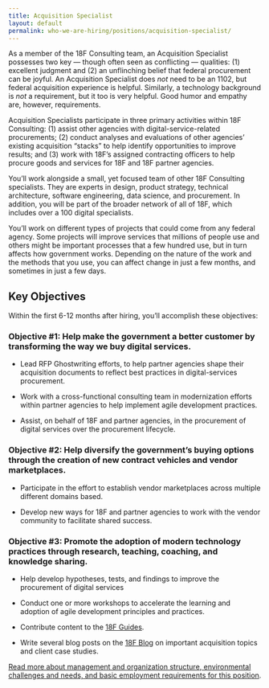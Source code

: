 ```yaml
---
title: Acquisition Specialist
layout: default
permalink: who-we-are-hiring/positions/acquisition-specialist/
---
```


As a member of the 18F Consulting team, an Acquisition Specialist
possesses two key — though often seen as conflicting — qualities: (1)
excellent judgment and (2) an unflinching belief that federal
procurement can be joyful. An Acquisition Specialist does *not* need to
be an 1102, but federal acquisition experience is helpful. Similarly, a
technology background is *not* a requirement, but it too is very
helpful. Good humor and empathy are, however, requirements.

Acquisition Specialists participate in three primary activities within
18F Consulting: (1) assist other agencies with digital-service-related
procurements; (2) conduct analyses and evaluations of other agencies’
existing acquisition “stacks” to help identify opportunities to improve
results; and (3) work with 18F’s assigned contracting officers to help
procure goods and services for 18F and 18F partner agencies.

You’ll work alongside a small, yet focused team of other 18F Consulting
specialists. They are experts in design, product strategy, technical
architecture, software engineering, data science, and procurement. In
addition, you will be part of the broader network of all of 18F, which
includes over a 100 digital specialists.

You’ll work on different types of projects that could come from any
federal agency. Some projects will improve services that millions of
people use and others might be important processes that a few hundred
use, but in turn affects how government works. Depending on the nature
of the work and the methods that you use, you can affect change in just
a few months, and sometimes in just a few days.

## Key Objectives

Within the first 6-12 months after hiring, you’ll accomplish these
objectives:

### Objective \#1: Help make the government a better customer by transforming the way we buy digital services.

-   Lead RFP Ghostwriting efforts, to help partner agencies shape their acquisition documents to reflect best practices in digital-services procurement.

-   Work with a cross-functional consulting team in modernization efforts within partner agencies to help implement agile development practices.

-   Assist, on behalf of 18F and partner agencies, in the procurement of digital services over the procurement lifecycle.

### Objective \#2: Help diversify the government’s buying options through the creation of new contract vehicles and vendor marketplaces.

-   Participate in the effort to establish vendor marketplaces across multiple different domains based.

-   Develop new ways for 18F and partner agencies to work with the vendor community to facilitate shared success.

### Objective \#3: Promote the adoption of modern technology practices through research, teaching, coaching, and knowledge sharing.

-   Help develop hypotheses, tests, and findings to improve the procurement of digital services

-   Conduct one or more workshops to accelerate the learning and adoption of agile development principles and practices.

-   Contribute content to the [18F Guides](https://pages.18f.gov/guides/).

-   Write several blog posts on the [18F Blog](https://18f.gsa.gov/blog/) on important acquisition topics and client case studies.

[Read more about management and organization structure, environmental
challenges and needs, and basic employment requirements for this
position](https://docs.google.com/document/d/1DCyhr9YJff2x3EQBXA9fY7FM6rD0QmVWUVyl_rJRytA/edit).
